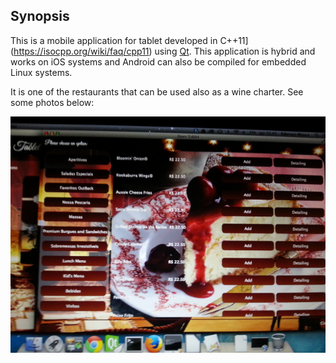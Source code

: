 ## Synopsis

This is a mobile application for tablet developed in C++11](https://isocpp.org/wiki/faq/cpp11) using [Qt](https://www.qt.io/). This 
application is hybrid and works on iOS systems and Android can also be compiled for embedded Linux systems.

It is one of the restaurants that can be used also as a wine charter. See some photos below:

![](https://raw.githubusercontent.com/edersoncorbari/dinertablet-wine/master/doc/publish/img-1.jpg)
